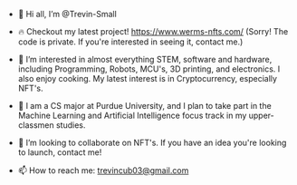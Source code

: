 - 👋 Hi all, I’m @Trevin-Small

- 🔥 Checkout my latest project! https://www.werms-nfts.com/ (Sorry! The code is private. If you're interested in seeing it, contact me.)

- 👀 I’m interested in almost everything STEM, software and hardware, including Programming, Robots, MCU's, 3D printing, and electronics. I also enjoy cooking.
     My latest interest is in Cryptocurrency, especially NFT's.
    
- 🌱 I am a CS major at Purdue University, and I plan to take part in the Machine Learning and Artificial Intelligence focus track in my upper-classmen studies.

- 💞️ I’m looking to collaborate on NFT's. If you have an idea you're looking to launch, contact me!

- 📫 How to reach me: trevincub03@gmail.com

<!---
Trevin-Small/Trevin-Small is a ✨ special ✨ repository because its `README.md` (this file) appears on your GitHub profile.
You can click the Preview link to take a look at your changes.
--->
